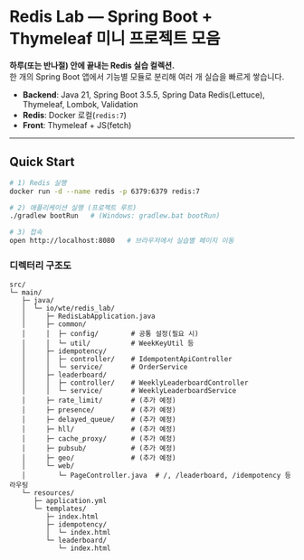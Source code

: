 # Redis Lab — Spring Boot + Thymeleaf 미니 프로젝트 모음

**하루(또는 반나절) 안에 끝내는 Redis 실습 컬렉션.**  
한 개의 Spring Boot 앱에서 기능별 모듈로 분리해 여러 개 실습을 빠르게 쌓습니다.

- **Backend**: Java 21, Spring Boot 3.5.5, Spring Data Redis(Lettuce), Thymeleaf, Lombok, Validation
- **Redis**: Docker 로컬(`redis:7`)
- **Front**: Thymeleaf + JS(fetch)

---

## Quick Start

```bash
# 1) Redis 실행
docker run -d --name redis -p 6379:6379 redis:7

# 2) 애플리케이션 실행 (프로젝트 루트)
./gradlew bootRun   # (Windows: gradlew.bat bootRun)

# 3) 접속
open http://localhost:8080   # 브라우저에서 실습별 페이지 이동
````


### 디렉터리 구조도
````
src/
└─ main/
   ├─ java/
   │  └─ io/wte/redis_lab/
   │     ├─ RedisLabApplication.java
   │     ├─ common/
   │     │  ├─ config/        # 공통 설정(필요 시)
   │     │  └─ util/          # WeekKeyUtil 등
   │     ├─ idempotency/
   │     │  ├─ controller/    # IdempotentApiController
   │     │  └─ service/       # OrderService
   │     ├─ leaderboard/
   │     │  ├─ controller/    # WeeklyLeaderboardController
   │     │  └─ service/       # WeeklyLeaderboardService
   │     ├─ rate_limit/       # (추가 예정)
   │     ├─ presence/         # (추가 예정)
   │     ├─ delayed_queue/    # (추가 예정)
   │     ├─ hll/              # (추가 예정)
   │     ├─ cache_proxy/      # (추가 예정)
   │     ├─ pubsub/           # (추가 예정)
   │     ├─ geo/              # (추가 예정)
   │     └─ web/
   │        └─ PageController.java  # /, /leaderboard, /idempotency 등 라우팅
   └─ resources/
      ├─ application.yml
      └─ templates/
         ├─ index.html
         ├─ idempotency/
         │  └─ index.html
         └─ leaderboard/
            └─ index.html
````
